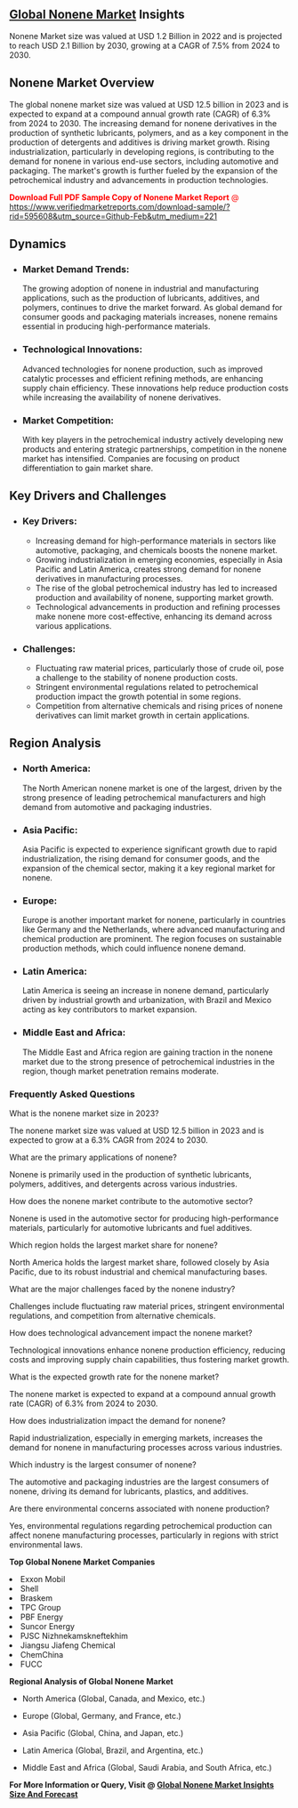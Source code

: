 <h2><a href="https://www.verifiedmarketreports.com/download-sample/?rid=595608&amp;utm_source=Github&amp;utm_medium=221" target="_blank">Global Nonene Market</a> Insights</h2><p>Nonene Market size was valued at USD 1.2 Billion in 2022 and is projected to reach USD 2.1 Billion by 2030, growing at a CAGR of 7.5% from 2024 to 2030.</p><p><h2>Nonene Market Overview</h2> <p>The global nonene market size was valued at USD 12.5 billion in 2023 and is expected to expand at a compound annual growth rate (CAGR) of 6.3% from 2024 to 2030. The increasing demand for nonene derivatives in the production of synthetic lubricants, polymers, and as a key component in the production of detergents and additives is driving market growth. Rising industrialization, particularly in developing regions, is contributing to the demand for nonene in various end-use sectors, including automotive and packaging. The market's growth is further fueled by the expansion of the petrochemical industry and advancements in production technologies.</p> <p><p><span class=""><span style="color: #ff0000;"><strong>Download Full PDF Sample Copy of Nonene Market Report</strong> @ </span><a href="https://www.verifiedmarketreports.com/download-sample/?rid=595608&amp;utm_source=Github-Feb&amp;utm_medium=221" target="_blank">https://www.verifiedmarketreports.com/download-sample/?rid=595608&amp;utm_source=Github-Feb&amp;utm_medium=221</a></span></p></p> <h2>Dynamics</h2> <ul> <li><h3>Market Demand Trends:</h3> The growing adoption of nonene in industrial and manufacturing applications, such as the production of lubricants, additives, and polymers, continues to drive the market forward. As global demand for consumer goods and packaging materials increases, nonene remains essential in producing high-performance materials.</li> <li><h3>Technological Innovations:</h3> Advanced technologies for nonene production, such as improved catalytic processes and efficient refining methods, are enhancing supply chain efficiency. These innovations help reduce production costs while increasing the availability of nonene derivatives.</li> <li><h3>Market Competition:</h3> With key players in the petrochemical industry actively developing new products and entering strategic partnerships, competition in the nonene market has intensified. Companies are focusing on product differentiation to gain market share.</li> </ul> <h2>Key Drivers and Challenges</h2> <ul> <li><h3>Key Drivers:</h3> <ul> <li>Increasing demand for high-performance materials in sectors like automotive, packaging, and chemicals boosts the nonene market.</li> <li>Growing industrialization in emerging economies, especially in Asia Pacific and Latin America, creates strong demand for nonene derivatives in manufacturing processes.</li> <li>The rise of the global petrochemical industry has led to increased production and availability of nonene, supporting market growth.</li> <li>Technological advancements in production and refining processes make nonene more cost-effective, enhancing its demand across various applications.</li> </ul> </li> <li><h3>Challenges:</h3> <ul> <li>Fluctuating raw material prices, particularly those of crude oil, pose a challenge to the stability of nonene production costs.</li> <li>Stringent environmental regulations related to petrochemical production impact the growth potential in some regions.</li> <li>Competition from alternative chemicals and rising prices of nonene derivatives can limit market growth in certain applications.</li> </ul> </li> </ul> <h2>Region Analysis</h2> <ul> <li><h3>North America:</h3> The North American nonene market is one of the largest, driven by the strong presence of leading petrochemical manufacturers and high demand from automotive and packaging industries.</li> <li><h3>Asia Pacific:</h3> Asia Pacific is expected to experience significant growth due to rapid industrialization, the rising demand for consumer goods, and the expansion of the chemical sector, making it a key regional market for nonene.</li> <li><h3>Europe:</h3> Europe is another important market for nonene, particularly in countries like Germany and the Netherlands, where advanced manufacturing and chemical production are prominent. The region focuses on sustainable production methods, which could influence nonene demand.</li> <li><h3>Latin America:</h3> Latin America is seeing an increase in nonene demand, particularly driven by industrial growth and urbanization, with Brazil and Mexico acting as key contributors to market expansion.</li> <li><h3>Middle East and Africa:</h3> The Middle East and Africa region are gaining traction in the nonene market due to the strong presence of petrochemical industries in the region, though market penetration remains moderate.</li> </ul> <h3>Frequently Asked Questions</h3> <p>What is the nonene market size in 2023?</p> <p>The nonene market size was valued at USD 12.5 billion in 2023 and is expected to grow at a 6.3% CAGR from 2024 to 2030.</p> <p>What are the primary applications of nonene?</p> <p>Nonene is primarily used in the production of synthetic lubricants, polymers, additives, and detergents across various industries.</p> <p>How does the nonene market contribute to the automotive sector?</p> <p>Nonene is used in the automotive sector for producing high-performance materials, particularly for automotive lubricants and fuel additives.</p> <p>Which region holds the largest market share for nonene?</p> <p>North America holds the largest market share, followed closely by Asia Pacific, due to its robust industrial and chemical manufacturing bases.</p> <p>What are the major challenges faced by the nonene industry?</p> <p>Challenges include fluctuating raw material prices, stringent environmental regulations, and competition from alternative chemicals.</p> <p>How does technological advancement impact the nonene market?</p> <p>Technological innovations enhance nonene production efficiency, reducing costs and improving supply chain capabilities, thus fostering market growth.</p> <p>What is the expected growth rate for the nonene market?</p> <p>The nonene market is expected to expand at a compound annual growth rate (CAGR) of 6.3% from 2024 to 2030.</p> <p>How does industrialization impact the demand for nonene?</p> <p>Rapid industrialization, especially in emerging markets, increases the demand for nonene in manufacturing processes across various industries.</p> <p>Which industry is the largest consumer of nonene?</p> <p>The automotive and packaging industries are the largest consumers of nonene, driving its demand for lubricants, plastics, and additives.</p> <p>Are there environmental concerns associated with nonene production?</p> <p>Yes, environmental regulations regarding petrochemical production can affect nonene manufacturing processes, particularly in regions with strict environmental laws.</p> </p><p><strong>Top Global Nonene Market Companies</strong></p><div data-test-id=""><p><li>Exxon Mobil</li><li> Shell</li><li> Braskem</li><li> TPC Group</li><li> PBF Energy</li><li> Suncor Energy</li><li> PJSC Nizhnekamskneftekhim</li><li> Jiangsu Jiafeng Chemical</li><li> ChemChina</li><li> FUCC</li></p><div><strong>Regional Analysis of&nbsp;Global Nonene Market</strong></div><ul><li dir="ltr"><p dir="ltr">North America&nbsp;(Global, Canada, and Mexico, etc.)</p></li><li dir="ltr"><p dir="ltr">Europe (Global, Germany, and France, etc.)</p></li><li dir="ltr"><p dir="ltr">Asia Pacific&nbsp;(Global, China, and Japan, etc.)</p></li><li dir="ltr"><p dir="ltr">Latin America&nbsp;(Global, Brazil, and Argentina, etc.)</p></li><li dir="ltr">Middle East and Africa&nbsp;(Global, Saudi Arabia, and South Africa, etc.)</li></ul><p><strong>For More Information or Query, Visit @&nbsp;</strong><strong><a href="https://www.verifiedmarketreports.com/product/nonene-market/?utm_source=Github&amp;utm_medium=221" target="_blank">Global Nonene Market Insights Size And Forecast</a></strong></p></div>
